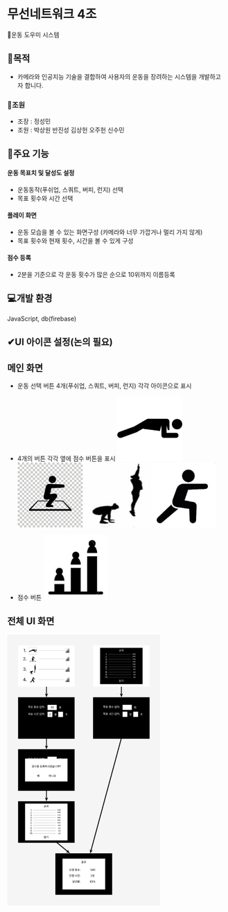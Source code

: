 # 무선네트워크 4조
💪운동 도우미 시스템

## 🎯목적 
* 카메라와 인공지능 기술을 결합하여 사용자의 운동을 장려하는 시스템을 개발하고자 합니다.

### 👥조원
* 조장 : 정성민 
* 조원 : 박상원 반진성 김상헌 오주헌 신수민

## 🔧주요 기능
#### 운동 목표치 및 달성도 설정
* 운동동작(푸쉬업, 스쿼트, 버피, 런지) 선택
* 목표 횟수와 시간 선택

#### 플레이 화면
* 운동 모습을 볼 수 있는 화면구성 (카메라와 너무 가깝거나 멀리 가지 않게)
* 목표 횟수와 현재 횟수, 시간을 볼 수 있게 구성

#### 점수 등록
* 2분을 기준으로 각 운동 횟수가 많은 순으로 10위까지 이름등록

## 💻개발 환경
JavaScript, db(firebase)

## ✔UI 아이콘 설정(논의 필요)
## 메인 화면
* 운동 선택 버튼 4개(푸쉬업, 스쿼트, 버피, 런지) 각각 아이콘으로 표시
* 4개의 버튼 각각 옆에 점수 버튼을 표시
  <img width="150" height="150" src="./아이콘/푸쉬업.png"></img>
  <img width="150" height="150" src="./아이콘/스쿼트.jpg"></img>
  <img width="150" height="150" src="./아이콘/버피테스트.jpg"></img>
  <img width="150" height="150" src="./아이콘/런지.jpg"></img>

* 점수 버튼
  <img width="150" height="150" src="./아이콘/점수아이콘.jpg">

## 전체 UI 화면
<img width="353" height="625" src="./ui/전체흐름.png"></img>
